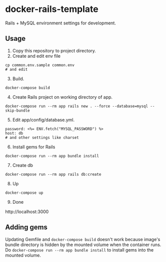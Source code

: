 # docker-rails-template
Rails + MySQL environment settings for development.

## Usage
1. Copy this repository to project directory.  
2. Create and edit env file
```
cp common.env.sample common.env
# and edit
```
3. Build.
```
docker-compose build
```
4. Create Rails project on working directory of app.
```
docker-compose run --rm app rails new . --force --database=mysql --skip-bundle
```
5. Edit app/config/database.yml.
```
password: <%= ENV.fetch("MYSQL_PASSWORD") %>
host: db
# and other settings like charset
```
6. Install gems for Rails
```
docker-compose run --rm app bundle install
```
7. Create db
```
docker-compose run --rm app rails db:create
```
8. Up
```
docker-compose up
```
9. Done

http://localhost:3000

## Adding gems
Updating Gemfile and ```docker-compose build``` doesn't work because image's bundle directory is hidden by the mounted volume when the container runs.  
Do ```docker-compose run --rm app bundle install``` to install gems into the mounted volume.
